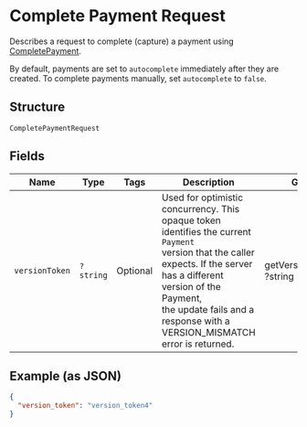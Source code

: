 
# Complete Payment Request

Describes a request to complete (capture) a payment using
[CompletePayment](../../doc/apis/payments.md#complete-payment).

By default, payments are set to `autocomplete` immediately after they are created.
To complete payments manually, set `autocomplete` to `false`.

## Structure

`CompletePaymentRequest`

## Fields

| Name | Type | Tags | Description | Getter | Setter |
|  --- | --- | --- | --- | --- | --- |
| `versionToken` | `?string` | Optional | Used for optimistic concurrency. This opaque token identifies the current `Payment`<br>version that the caller expects. If the server has a different version of the Payment,<br>the update fails and a response with a VERSION_MISMATCH error is returned. | getVersionToken(): ?string | setVersionToken(?string versionToken): void |

## Example (as JSON)

```json
{
  "version_token": "version_token4"
}
```

